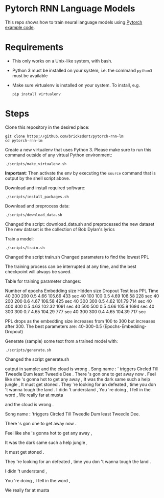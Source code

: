 # Pytorch RNN Language Models

This repo shows how to train neural language models using [Pytorch example code](https://github.com/pytorch/examples/tree/master/word_language_model).

# Requirements

- This only works on a Unix-like system, with bash.
- Python 3 must be installed on your system, i.e. the command `python3` must be available
- Make sure virtualenv is installed on your system. To install, e.g.

    `pip install virtualenv`

# Steps

Clone this repository in the desired place:

    git clone https://github.com/bricksdont/pytorch-rnn-lm
    cd pytorch-rnn-lm

Create a new virtualenv that uses Python 3. Please make sure to run this command outside of any virtual Python environment:

    ./scripts/make_virtualenv.sh

**Important**: Then activate the env by executing the `source` command that is output by the shell script above.

Download and install required software:

    ./scripts/install_packages.sh

Download and preprocess data:

    ./scripts/download_data.sh
    
Changed the script: download_data.sh and preprocessed the new dataset
The new dataset is the collection of Bob Dylan's lyrics


Train a model:

    ./scripts/train.sh
Changed the script train.sh
Changed parameters to find the lowest PPL

The training process can be interrupted at any time, and the best checkpoint will always be saved.

Table for training parameter changes:

Number of epochs    Embedding size  Hidden size Dropout     Test loss   PPL         Time
 40                 200             200         0.5         4.66        105.69      433 sec
 40                 100             100         0.5         4.69        108.58      228 sec
 40                 200             200         0.6         4.67        106.58      425 sec
 40                 300             300         0.5         4.62        101.79      714 sec
 40                 400             400         0.5         4.63        102.32      1091 sec
 40                 500             500         0.5         4.66        105.9       1694 sec
 40                 300             300         0.7         4.65        104.29      777 sec
 40                 300             300         0.4         4.65        104.39      717 sec
 

PPL drops as the embedding size increases from 100 to 300 but increases after 300.
The best parameters are: 40-300-0.5 (Epochs-Embedding-Dropout) 


Generate (sample) some text from a trained model with:

    ./scripts/generate.sh
    
Changed the script generate.sh

output in sample:
and the cloud is wrong . <eos> Song name : <unk> &apos; triggers Circled Till Tweedle Dum least Tweedle Dee                                                                 . <eos> There &apos;s gon one to get away now . <eos> Feel like she &apos;s gonna hot to get                                                                                any away , <eos> It was the dark same such a help jungle , <eos> It must get stoned .                                                                                       <eos> They &apos;re looking for an defeated , time you don &apos;t wanna tough the land . <eos> I didn                                                                      &apos;t understand , <eos> You &apos;re doing , I fell in the word , <eos> We really far at musta  


and the cloud is wrong . 

Song name : <unk> 'triggers Circled Till Tweedle Dum least Tweedle Dee. 
    
There 's gon one to get away now . 

Feel like she 's gonna hot to get any away , 

It was the dark same such a help jungle , 

It must get stoned .

They 're looking for an defeated , time you don &apos;t wanna tough the land . 

I didn 't understand , 

You 're doing , I fell in the word , 

We really far at musta 

